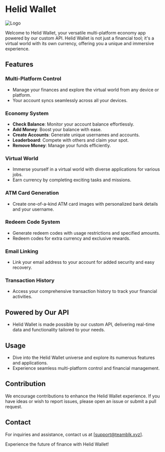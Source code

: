 # Helid Wallet

![Logo](https://cdn.discordapp.com/attachments/1145601005711527947/1147883140539486270/helid.jpg)

Welcome to Helid Wallet, your versatile multi-platform economy app powered by our custom API. Helid Wallet is not just a financial tool; it's a virtual world with its own currency, offering you a unique and immersive experience.

## Features

### Multi-Platform Control
- Manage your finances and explore the virtual world from any device or platform.
- Your account syncs seamlessly across all your devices.

### Economy System
- **Check Balance**: Monitor your account balance effortlessly.
- **Add Money**: Boost your balance with ease.
- **Create Accounts**: Generate unique usernames and accounts.
- **Leaderboard**: Compete with others and claim your spot.
- **Remove Money**: Manage your funds efficiently.

### Virtual World
- Immerse yourself in a virtual world with diverse applications for various jobs.
- Earn currency by completing exciting tasks and missions.

### ATM Card Generation
- Create one-of-a-kind ATM card images with personalized bank details and your username.

### Redeem Code System
- Generate redeem codes with usage restrictions and specified amounts.
- Redeem codes for extra currency and exclusive rewards.

### Email Linking
- Link your email address to your account for added security and easy recovery.

### Transaction History
- Access your comprehensive transaction history to track your financial activities.

## Powered by Our API
- Helid Wallet is made possible by our custom API, delivering real-time data and functionality tailored to your needs.

## Usage

- Dive into the Helid Wallet universe and explore its numerous features and applications.
- Experience seamless multi-platform control and financial management.

## Contribution

We encourage contributions to enhance the Helid Wallet experience. If you have ideas or wish to report issues, please open an issue or submit a pull request.

## Contact

For inquiries and assistance, contact us at [support@teamblk.xyz].

Experience the future of finance with Helid Wallet!
